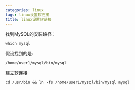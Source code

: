 ```yaml
---
categories: linux
tags: linux设置软链接
title: linux设置软链接
---
```


找到MySQL的安装路径： 
```
which mysql
```
假设找到的是:
```
/home/user1/mysql/bin/mysql
```
建立软连接  
```
cd /usr/bin && ln -fs /home/user1/mysql/bin/mysql mysql
```
